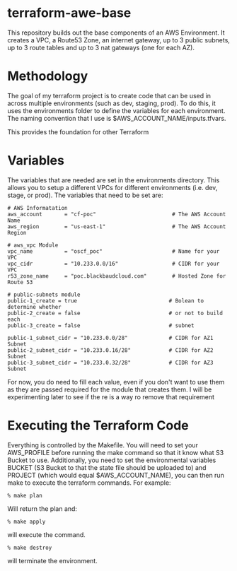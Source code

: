 # terraform-awe-base
This repository builds out the base components of an AWS Environment.  It creates a VPC, a Route53 Zone, an internet gateway, up to 3 public subnets, up to 3 route tables and up to 3 nat gateways (one for each AZ).

# Methodology
The goal of my terraform project is to create code that can be used in across multiple environments (such as dev, staging, prod).  To do this, it uses the environments folder to define the variables for each environment.  The naming convention that I use is $AWS_ACCOUNT_NAME/inputs.tfvars.

This provides the foundation for other Terraform 

# Variables
The variables that are needed are set in the environments directory.  This allows you to setup a different VPCs for different environments (i.e. dev, stage, or prod).  The variables that need to be set are:

    # AWS Informatation
    aws_account       = "cf-poc"                        # The AWS Account Name
    aws_region        = "us-east-1"                     # The AWS Account Region
    
    # aws_vpc Module
    vpc_name          = "oscf_poc"                      # Name for your VPC
    vpc_cidr          = "10.233.0.0/16"                 # CIDR for your VPC
    r53_zone_name     = "poc.blackbaudcloud.com"        # Hosted Zone for Route 53
    
    # public-subnets module
    public-1_create = true                             # Bolean to determine whether
    public-2_create = false                            # or not to build each 
    public-3_create = false                            # subnet 
    
    public-1_subnet_cidr = "10.233.0.0/28"             # CIDR for AZ1 Subnet
    public-2_subnet_cidr = "10.233.0.16/28"            # CIDR for AZ2 Subnet
    public-3_subnet_cidr = "10.233.0.32/28"            # CIDR for AZ3 Subnet

For now, you do need to fill each value, even if you don't want to use them as they are passed required for the module that creates them.  I will be experimenting later to see if the re is a way ro remove that requirement

# Executing the Terraform Code
Everything is controlled by the Makefile.  You will need to set your AWS_PROFILE before running the make command so that it know what S3 Bucket to use.  Additionally, you need to set the environmental variables BUCKET (S3 Bucket to that the state file should be uploaded to) and PROJECT (which would equal $AWS_ACCOUNT_NAME), you can then run make to execute the terraform commands.  For example:

    % make plan
    
Will return the plan and:

    % make apply
    
will execute the command.  

    % make destroy

will terminate the environment.